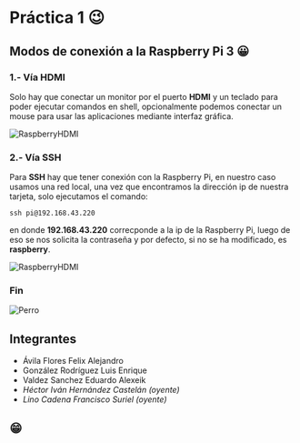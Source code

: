 # Práctica 1 😉 #

## Modos de conexión a la Raspberry Pi 3 😀 ##

### 1.- Vía HDMI ###

Solo hay que conectar un monitor por el puerto **HDMI** y un teclado para poder ejecutar comandos en shell, opcionalmente podemos conectar un mouse para usar las aplicaciones mediante interfaz gráfica.

![RaspberryHDMI](https://raw.githubusercontent.com/LuisEGR/embebidos-17-2/788d264a0adef514dda11da6d7e1153b7ec77506/practicas/practica1/LuisEGR/img/via_hdmi.jpg "LRaspberry Pi HDMI")

### 2.- Vía SSH ###

Para **SSH** hay que tener conexión con la Raspberry Pi, en nuestro caso usamos una red local, una vez que encontramos la dirección ip de nuestra tarjeta, solo ejecutamos el comando:
```shell
ssh pi@192.168.43.220
```

en donde **192.168.43.220** correcponde a la ip de la Raspberry Pi, luego de eso se nos solicita la contraseña y por defecto, si no se ha modificado, es **raspberry**.

![RaspberryHDMI](https://raw.githubusercontent.com/LuisEGR/embebidos-17-2/788d264a0adef514dda11da6d7e1153b7ec77506/practicas/practica1/LuisEGR/img/via_ssh.jpg "LRaspberry Pi SSH")


### Fin ###
![Perro](https://raw.githubusercontent.com/LuisEGR/embebidos-17-2/788d264a0adef514dda11da6d7e1153b7ec77506/practicas/practica1/LuisEGR/img/perro.jpg "#TeamPerro")


## Integrantes ##

* Ávila Flores Felix Alejandro
* González Rodríguez Luis Enrique
* Valdez Sanchez Eduardo Alexeik
* *Héctor Iván Hernández Castelán (oyente)*
* *Lino Cadena Francisco Suriel (oyente)*



## 😁
